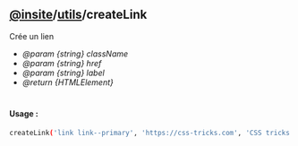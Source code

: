 ## [@insite](../../README.md)/[utils](../README.md)/createLink

Crée un lien

* *@param {string} className*
* *@param {string} href*
* *@param {string} label*
* *@return {HTMLElement}*

#

#### Usage :


```bash
createLink('link link--primary', 'https://css-tricks.com', 'CSS tricks');
```

 